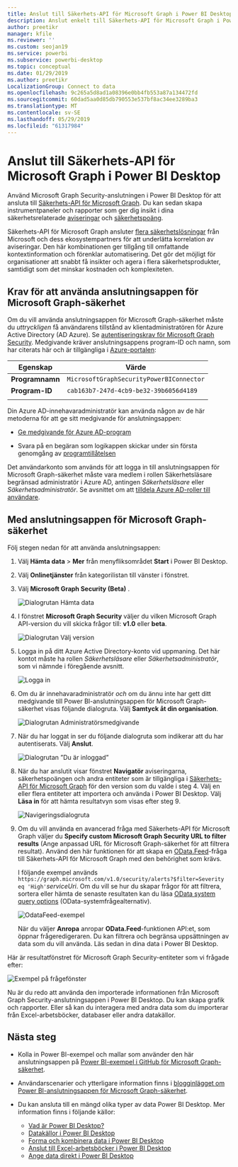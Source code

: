 ```yaml
---
title: Anslut till Säkerhets-API för Microsoft Graph i Power BI Desktop
description: Anslut enkelt till Säkerhets-API för Microsoft Graph i Power BI Desktop
author: preetikr
manager: kfile
ms.reviewer: ''
ms.custom: seojan19
ms.service: powerbi
ms.subservice: powerbi-desktop
ms.topic: conceptual
ms.date: 01/29/2019
ms.author: preetikr
LocalizationGroup: Connect to data
ms.openlocfilehash: 9c265a5d8ad1a08396e0bb4fb553a87a134472fd
ms.sourcegitcommit: 60dad5aa0d85db790553e537bf8ac34ee3289ba3
ms.translationtype: MT
ms.contentlocale: sv-SE
ms.lasthandoff: 05/29/2019
ms.locfileid: "61317984"
---
```

# <a name="connect-to-the-microsoft-graph-security-api-in-power-bi-desktop"></a>Anslut till Säkerhets-API för Microsoft Graph i Power BI Desktop

Använd Microsoft Graph Security-anslutningen i Power BI Desktop för att ansluta till [Säkerhets-API för Microsoft Graph](https://aka.ms/graphsecuritydocs). Du kan sedan skapa instrumentpaneler och rapporter som ger dig insikt i dina säkerhetsrelaterade [aviseringar](https://docs.microsoft.com/graph/api/resources/alert?view=graph-rest-1.0) och [säkerhetspoäng](https://docs.microsoft.com/graph/api/resources/securescores?view=graph-rest-beta).

Säkerhets-API för Microsoft Graph ansluter [flera säkerhetslösningar](https://aka.ms/graphsecurityalerts) från Microsoft och dess ekosystempartners för att underlätta korrelation av aviseringar. Den här kombinationen ger tillgång till omfattande kontextinformation och förenklar automatisering. Det gör det möjligt för organisationer att snabbt få insikter och agera i flera säkerhetsprodukter, samtidigt som det minskar kostnaden och komplexiteten.

## <a name="prerequisites-to-use-the-microsoft-graph-security-connector"></a>Krav för att använda anslutningsappen för Microsoft Graph-säkerhet

Om du vill använda anslutningsappen för Microsoft Graph-säkerhet måste du *uttryckligen* få användarens tillstånd av klientadministratören för Azure Active Directory (AD Azure). Se [autentiseringskrav för Microsoft Graph Security](https://aka.ms/graphsecurityauth).
Medgivande kräver anslutningsappens program-ID och namn, som har citerats här och är tillgängliga i [Azure-portalen](https://portal.azure.com):

| Egenskap | Värde |
|----------|-------|
| **Programnamn** | `MicrosoftGraphSecurityPowerBIConnector` |
| **Program-ID** | `cab163b7-247d-4cb9-be32-39b6056d4189` |
|||

Din Azure AD-innehavaradministratör kan använda någon av de här metoderna för att ge sitt medgivande för anslutningsappen:

* [Ge medgivande för Azure AD-program](https://docs.microsoft.com/azure/active-directory/develop/v2-permissions-and-consent)

* Svara på en begäran som logikappen skickar under sin första genomgång av [programtillåtelsen](https://docs.microsoft.com/azure/active-directory/develop/application-consent-experience)
   
Det användarkonto som används för att logga in till anslutningsappen för Microsoft Graph-säkerhet måste vara medlem i rollen Säkerhetsläsare begränsad administratör i Azure AD, antingen *Säkerhetsläsare*  eller  *Säkerhetsadministratör*. Se avsnittet om att [tilldela Azure AD-roller till användare](https://docs.microsoft.com/graph/security-authorization#assign-azure-ad-roles-to-users).

## <a name="using-the-microsoft-graph-security-connector"></a>Med anslutningsappen för Microsoft Graph-säkerhet

Följ stegen nedan för att använda anslutningsappen:

1. Välj **Hämta data** > **Mer** från menyfliksområdet **Start** i Power BI Desktop.
2. Välj **Onlinetjänster** från kategorilistan till vänster i fönstret.
3. Välj **Microsoft Graph Security (Beta)** .

    ![Dialogrutan Hämta data](media/desktop-connect-graph-security/GetData.PNG)
    
4. I fönstret **Microsoft Graph Security** väljer du vilken Microsoft Graph API-version du vill skicka frågor till: **v1.0** eller **beta**.

    ![Dialogrutan Välj version](media/desktop-connect-graph-security/selectVersion.PNG)
    
5. Logga in på ditt Azure Active Directory-konto vid uppmaning. Det här kontot måste ha rollen *Säkerhetsläsare* eller *Säkerhetsadministratör*, som vi nämnde i föregående avsnitt.

    ![Logga in](media/desktop-connect-graph-security/SignIn.PNG) 
    
6. Om du är innehavaradministratör *och* om du ännu inte har gett ditt medgivande till Power BI-anslutningsappen för Microsoft Graph-säkerhet visas följande dialogruta. Välj **Samtyck åt din organisation**.

    ![Dialogrutan Administratörsmedgivande](media/desktop-connect-graph-security/AdminConsent.PNG)
    
7. När du har loggat in ser du följande dialogruta som indikerar att du har autentiserats. Välj **Anslut**.

    ![Dialogrutan ”Du är inloggad”](media/desktop-connect-graph-security/SignedIn.PNG)
    
8. När du har anslutit visar fönstret **Navigatör** aviseringarna, säkerhetspoängen och andra entiteter som är tillgängliga i [Säkerhets-API för Microsoft Graph](https://aka.ms/graphsecuritydocs) för den version som du valde i steg 4. Välj en eller flera entiteter att importera och använda i Power BI Desktop. Välj **Läsa in** för att hämta resultatvyn som visas efter steg 9.

    ![Navigeringsdialogruta](media/desktop-connect-graph-security/NavTable.PNG)
    
9. Om du vill använda en avancerad fråga med Säkerhets-API för Microsoft Graph väljer du **Specify custom Microsoft Graph Security URL to filter results** (Ange anpassad URL för Microsoft Graph-säkerhet för att filtrera resultat). Använd den här funktionen för att skapa en [OData.Feed](https://docs.microsoft.com/power-bi/desktop-connect-odata)-fråga till Säkerhets-API för Microsoft Graph med den behörighet som krävs.

   I följande exempel används `https://graph.microsoft.com/v1.0/security/alerts?$filter=Severity eq 'High'`*serviceUri*. Om du vill se hur du skapar frågor för att filtrera, sortera eller hämta de senaste resultaten kan du läsa [OData system query options](https://docs.microsoft.com/graph/query-parameters) (OData-systemfrågealternativ).

   ![OdataFeed-exempel](media/desktop-connect-graph-security/ODataFeed.PNG)
    
   När du väljer **Anropa** anropar **OData.Feed**-funktionen API:et, som öppnar frågeredigeraren. Du kan filtrera och begränsa uppsättningen av data som du vill använda. Läs sedan in dina data i Power BI Desktop.

Här är resultatfönstret för Microsoft Graph Security-entiteter som vi frågade efter:

   ![Exempel på frågefönster](media/desktop-connect-graph-security/Result.PNG)
    

Nu är du redo att använda den importerade informationen från Microsoft Graph Security-anslutningsappen i Power BI Desktop. Du kan skapa grafik och rapporter. Eller så kan du interagera med andra data som du importerar från Excel-arbetsböcker, databaser eller andra datakällor.

## <a name="next-steps"></a>Nästa steg
* Kolla in Power BI-exempel och mallar som använder den här anslutningsappen på [Power BI-exempel i GitHub för Microsoft Graph-säkerhet](https://aka.ms/graphsecuritypowerbiconnectorsamples).

* Användarscenarier och ytterligare information finns i [blogginlägget om Power BI-anslutningsappen för Microsoft Graph-säkerhet](https://aka.ms/graphsecuritypowerbiconnectorblogpost).

* Du kan ansluta till en mängd olika typer av data Power BI Desktop. Mer information finns i följande källor:

    * [Vad är Power BI Desktop?](desktop-what-is-desktop.md)
    * [Datakällor i Power BI Desktop](desktop-data-sources.md)
    * [Forma och kombinera data i Power BI Desktop](desktop-shape-and-combine-data.md)
    * [Anslut till Excel-arbetsböcker i Power BI Desktop](desktop-connect-excel.md)
    * [Ange data direkt i Power BI Desktop](desktop-enter-data-directly-into-desktop.md)
